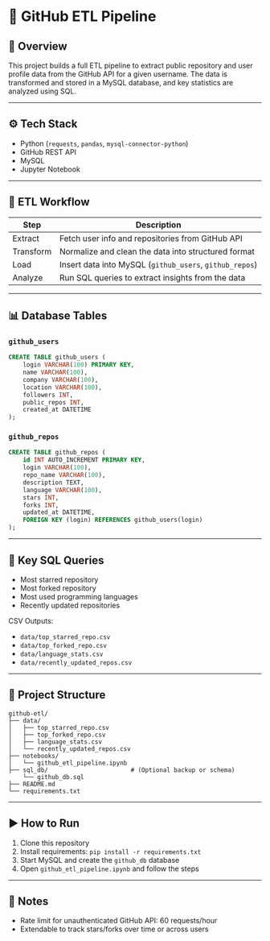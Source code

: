 # 🎨 GitHub ETL Pipeline

## 📄 Overview
This project builds a full ETL pipeline to extract public repository and user profile data from the GitHub API for a given username. The data is transformed and stored in a MySQL database, and key statistics are analyzed using SQL.

---

## ⚙️ Tech Stack
- Python (`requests`, `pandas`, `mysql-connector-python`)
- GitHub REST API
- MySQL
- Jupyter Notebook

---

## 🔄 ETL Workflow
| Step     | Description                                          |
|----------|------------------------------------------------------|
| Extract  | Fetch user info and repositories from GitHub API     |
| Transform| Normalize and clean the data into structured format  |
| Load     | Insert data into MySQL (`github_users`, `github_repos`) |
| Analyze  | Run SQL queries to extract insights from the data     |

---

## 📊 Database Tables

### `github_users`
```sql
CREATE TABLE github_users (
    login VARCHAR(100) PRIMARY KEY,
    name VARCHAR(100),
    company VARCHAR(100),
    location VARCHAR(100),
    followers INT,
    public_repos INT,
    created_at DATETIME
);
```

### `github_repos`
```sql
CREATE TABLE github_repos (
    id INT AUTO_INCREMENT PRIMARY KEY,
    login VARCHAR(100),
    repo_name VARCHAR(100),
    description TEXT,
    language VARCHAR(100),
    stars INT,
    forks INT,
    updated_at DATETIME,
    FOREIGN KEY (login) REFERENCES github_users(login)
);
```

---

## 🔢 Key SQL Queries
- Most starred repository
- Most forked repository
- Most used programming languages
- Recently updated repositories

CSV Outputs:
- `data/top_starred_repo.csv`
- `data/top_forked_repo.csv`
- `data/language_stats.csv`
- `data/recently_updated_repos.csv`

---

## 📁 Project Structure
```
github-etl/
├── data/
│   ├── top_starred_repo.csv
│   ├── top_forked_repo.csv
│   ├── language_stats.csv
│   └── recently_updated_repos.csv
├── notebooks/
│   └── github_etl_pipeline.ipynb
├── sql_db/                       # (Optional backup or schema)
    └── github_db.sql
├── README.md
└── requirements.txt
```

---

## ▶️ How to Run
1. Clone this repository
2. Install requirements: `pip install -r requirements.txt`
3. Start MySQL and create the `github_db` database
4. Open `github_etl_pipeline.ipynb` and follow the steps

---

## 📅 Notes
- Rate limit for unauthenticated GitHub API: 60 requests/hour
- Extendable to track stars/forks over time or across users

